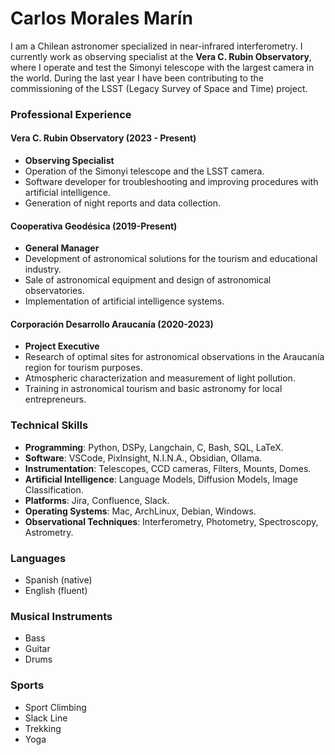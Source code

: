 # Carlos Morales Marín

I am a Chilean astronomer specialized in near-infrared interferometry. I currently work as observing specialist at the **Vera C. Rubin Observatory**, where I operate and test the Simonyi telescope with the largest camera in the world. During the last year I have been contributing to the commissioning of the LSST (Legacy Survey of Space and Time) project.

### Professional Experience

#### Vera C. Rubin Observatory (2023 - Present)
- **Observing Specialist**
 - Operation of the Simonyi telescope and the LSST camera.
 - Software developer for troubleshooting and improving procedures with artificial intelligence.
 - Generation of night reports and data collection.

#### Cooperativa Geodésica (2019-Present)
- **General Manager**
 - Development of astronomical solutions for the tourism and educational industry.
 - Sale of astronomical equipment and design of astronomical observatories.
 - Implementation of artificial intelligence systems.

#### Corporación Desarrollo Araucanía (2020-2023)
- **Project Executive**
 - Research of optimal sites for astronomical observations in the Araucanía region for tourism purposes.
 - Atmospheric characterization and measurement of light pollution.
 - Training in astronomical tourism and basic astronomy for local entrepreneurs.

### Technical Skills

- **Programming**: Python, DSPy, Langchain, C, Bash, SQL, LaTeX.
- **Software**: VSCode, PixInsight, N.I.N.A., Obsidian, Ollama.
- **Instrumentation**: Telescopes, CCD cameras, Filters, Mounts, Domes.
- **Artificial Intelligence**: Language Models, Diffusion Models, Image Classification.
- **Platforms**: Jira, Confluence, Slack.
- **Operating Systems**: Mac, ArchLinux, Debian, Windows.
- **Observational Techniques**: Interferometry, Photometry, Spectroscopy, Astrometry.

### Languages
- Spanish (native)
- English (fluent)

### Musical Instruments
- Bass
- Guitar
- Drums

### Sports
- Sport Climbing
- Slack Line
- Trekking
- Yoga